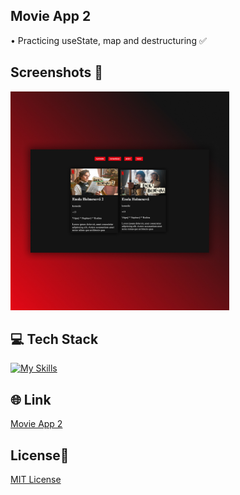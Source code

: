 ## Movie App 2 
• Practicing useState, map and destructuring ✅

## Screenshots 📱
<img src="src/images/movie-app-2.jpg" width="350">

## 💻 Tech Stack
[![My Skills](https://skillicons.dev/icons?i=html,css,javascript,react)](https://skillicons.dev)

## 🌐 Link
<a href="https://movie-app-2-dejvcodes.netlify.app/">Movie App 2</a>

## License🔐
[MIT License](LICENSE)